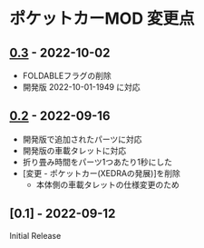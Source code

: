 # ポケットカーMOD 変更点

## [0.3] - 2022-10-02
- FOLDABLEフラグの削除
- 開発版 2022-10-01-1949 に対応

## [0.2] - 2022-09-16
- 開発版で追加されたパーツに対応
- 開発版の車載タレットに対応
- 折り畳み時間をパーツ1つあたり1秒にした
- [変更 - ポケットカー(XEDRAの発展)]を削除
    - 本体側の車載タレットの仕様変更のため

## [0.1] - 2022-09-12
Initial Release

[0.3]: https://github.com/tlshtivo053153/cdda-pocket-vehicle/compare/v0.2...v0.3
[0.2]: https://github.com/tlshtivo053153/cdda-pocket-vehicle/compare/v0.1...v0.2
